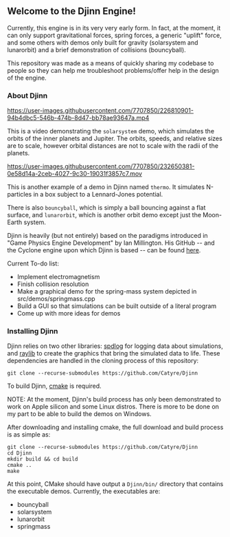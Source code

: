 ## Welcome to the Djinn Engine!
Currently, this engine is in its very very early form.  In fact, at the moment, it can only support gravitational forces, spring forces, a generic "uplift" force, and some others with demos only built for gravity (solarsystem and lunarorbit) and a brief demonstration of collisions (bouncyball).

This repository was made as a means of quickly sharing my codebase to people so they can help me troubleshoot problems/offer help in the design of the engine.

### About Djinn

https://user-images.githubusercontent.com/7707850/226810901-94b4dbc5-546b-474b-8d47-bb78ae93647a.mp4

This is a video demonstrating the `solarsystem` demo, which simulates the orbits of the inner planets and Jupiter.  The orbits, speeds, and relative sizes are to scale, however orbital distances are not to scale with the radii of the planets.

https://user-images.githubusercontent.com/7707850/232650381-0e58d14a-2ceb-4027-9c30-19031f3857c7.mov

This is another example of a demo in Djinn named `thermo`.  It simulates N-particles in a box subject to a Lennard-Jones potential.

There is also `bouncyball`, which is simply a ball bouncing against a flat surface, and `lunarorbit`, which is another orbit demo except just the Moon-Earth system.

Djinn is heavily (but not entirely) based on the paradigms introduced in "Game Physics Engine Development" by Ian Millington.  His GitHub -- and the Cyclone engine upon which Djinn is based -- can be found [here](https://github.com/idmillington).

Current To-do list:
- Implement electromagnetism
- Finish collision resolution
- Make a graphical demo for the spring-mass system depicted in src/demos/springmass.cpp
- Build a GUI so that simulations can be built outside of a literal program
- Come up with more ideas for demos

### Installing Djinn
Djinn relies on two other libraries: [spdlog](https://github.com/gabime/spdlog) for logging data about simulations, and [raylib](https://github.com/raysan5/raylib) to create the graphics that bring the simulated data to life.  These dependencies are handled in the cloning process of this repository:

    git clone --recurse-submodules https://github.com/Catyre/Djinn

To build Djinn, [cmake](https://cmake.org/download/) is required.  

NOTE: At the moment, Djinn's build process has only been demonstrated to work on Apple silicon and some Linux distros.  There is more to be done on my part to be able to build the demos on Windows.  

After downloading and installing cmake, the full download and build process is as simple as:

    git clone --recurse-submodules https://github.com/Catyre/Djinn
    cd Djinn
    mkdir build && cd build
    cmake ..
    make

At this point, CMake should have output a `Djinn/bin/` directory that contains the executable demos.  Currently, the executables are:
- bouncyball
- solarsystem
- lunarorbit
- springmass
